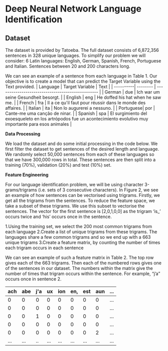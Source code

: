 # Deep Neural Network Language Identification
## Dataset

The dataset is provided by Tatoeba. The full dataset consists of 6,872,356 sentences in 328 unique languages. To simplify our problem we will consider:
6 Latin languages: English, German, Spanish, French, Portuguese and Italian.
Sentences between 20 and 200 characters long.

We can see an example of a sentence from each language in Table 1. Our objective is to create a model that can predict the Target Variable using the Text provided.
| Language  | Target Variable  |      Text      |
| ----------| -------- | ------------------------------------------------- |
| German    | due      | Ich war um seine Gesundheit besorgt.              |
| English   | eng      | He doffed his hat when he saw me.                 |
| French    | fra      | Il a ce qu'il faut pour réussir dans le monde  des affaires.  |
| Italian   | ita      | Non lo augurerei a nessuno.                       |
| Portuguese| por      | Cante-me uma canção de ninar.                     |
| Spanish   | spa      | El surgimiento del exoesqueleto en los artrópodos  fue un acontecimiento evolutivo muy importante para esos animales |

**Data Processing**

We load the dataset and do some initial processing in the code below. We first filter the dataset to get sentences of the desired length and language. We randomly select 50,000 sentences from each of these languages so that we have 300,000 rows in total. These sentences are then split into a training (70%), validation (20%) and test (10%) set.

**Feature Engineering**

For our language identification problem, we will be using character 3-grams/trigrams (i.e. sets of 3 consecutive characters). In Figure 2, we see an example of how sentences can be vectorised using trigrams. Firstly, we get all the trigrams from the sentences. To reduce the feature space, we take a subset of these trigrams. We use this subset to vectorise the sentences. The vector for the first sentence is [2,0,1,0,0] as the trigram ‘is_’ occurs twice and ‘his’ occurs once in the sentence.

1.Using the training set, we select the 200 most common trigrams from each language
2.Create a list of unique trigrams from these trigrams. The languages share a few common trigrams and so we end up with a 663 unique trigrams
3.Create a feature matrix, by counting the number of times each trigram occurs in each sentence

We can see an example of such a feature matrix in Table 2. The top row gives each of the 663 trigrams. Then each of the numbered rows gives one of the sentences in our dataset. The numbers within the matrix give the number of times that trigram occurs within the sentence. For example, “j’a” occurs once in sentence 2.

|ach  |abe  |  j'a |   ux | ion | en, | est | aun | ...|  
| ---- |----| -----|------|---- |-----|-----|-----|----|
|0 | 0 | 0 | 0 | 0 | 0 | 0| 0 | ... |
|0 | 0 | 0 | 0 | 0 | 0 | 0| 0 | ... |
|0 | 0 | 1 | 0 | 0 | 0 | 0| 0 | ... |
|0 | 0 | 0 | 0 | 0 | 0 | 0| 0 | ... |
|0 | 0 | 0 | 0 | 0 | 0 | 0| 2 | ... |
|... | ... | .. | ... | ... | ... | ...| ... | ... |





